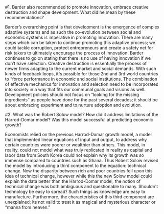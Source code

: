 
#1. Barder also recommended to promote innovation, embrace creative destruction and shape development. What did he mean by these recommendations?

Barder’s overarching point is that development is the emergence of complex adaptive systems and as such the co-evolution between social and economic systems is imperative in promoting innovation. There are many steps which can be taken to continue promoting this adaptive process; we could tackle corruption, protect entrepreneurs and create a safety net for risk takers to ultimately encourage the process of innovation. Barder continues to go on stating that there is no use of having innovation if we don’t have selection. Creative destruction is essentially the process of newer firms adapting to the current market and social demands. With such kinds of feedback loops, it's possible for those 2nd and 3rd world countries to “force performance in economic and social institutions.  The combination of effective mechanics for innovation and selection need to be incorporated into society in a way that fits our communal goals and visions as well. Development policies should not focus on “looking for the missing ingredients” as people have done for the past several decades; it should be about embracing experiment and to nurture adoption and evolution.

#2. What was the Robert Solow model? How did it address limitations of the Harrod-Domar model? Was this model successful at predicting economic growth? 

Economists relied on the previous Harrod-Domar growth model, a model that implemented linear equations of input and output, to address why certain countries were poorer or wealthier than others. This model, in reality, could not model what was truly replicated in reality as capital and labor data from South Korea could not explain why its growth was so immense compared to countries such as Ghana. Thus Robert Solow revised the model by introducing a third component to the equation: technical change. Now the disparity between rich and poor countries fell upon this idea of technical change, however while this the new Solow model could explain the data better than the Harrod-Domar model, the notion of technical change was both ambiguous and questionable to many. Shouldn't technology be easy to spread? Such things as knowledge are easy to manufacture. Furthermore, the characteristics of this third component are unexplained; its not valid to treat it as magical and mysterious character or “manna from heaven.”
